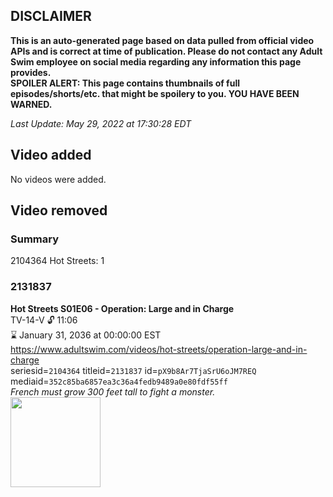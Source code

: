 ## DISCLAIMER
**This is an auto-generated page based on data pulled from official video APIs and is correct at time of publication. Please do not contact any Adult Swim employee on social media regarding any information this page provides.**  
**SPOILER ALERT: This page contains thumbnails of full episodes/shorts/etc. that might be spoilery to you. YOU HAVE BEEN WARNED.**  

_Last Update: May 29, 2022 at 17:30:28 EDT_
## Video added
No videos were added.  
## Video removed
### Summary
2104364 Hot Streets: 1  
### 2131837
**Hot Streets S01E06 - Operation: Large and in Charge**  
TV-14-V 🔓 11:06  
⌛ January 31, 2036 at 00:00:00 EST  
https://www.adultswim.com/videos/hot-streets/operation-large-and-in-charge  
seriesid=`2104364` titleid=`2131837` id=`pX9b8Ar7TjaSrU6oJM7REQ` mediaid=`352c85ba6857ea3c36a4fedb9489a0e80fdf55ff`  
_French must grow 300 feet tall to fight a monster._  
<a href="https://media.cdn.adultswim.com/uploads/20200305/thumbnails/2_20351526502-HotStreets_106_dup-20170908.jpg"><img src="https://media.cdn.adultswim.com/uploads/20200305/thumbnails/2_20351526502-HotStreets_106_dup-20170908.jpg" height="144px" /></a>
